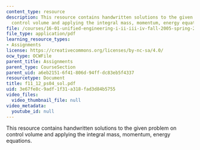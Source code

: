 ```yaml
---
content_type: resource
description: This resource contains handwritten solutions to the given problem on
  control volume and applying the integral mass, momentum, energy equations.
file: /courses/16-01-unified-engineering-i-ii-iii-iv-fall-2005-spring-2006/3e67fe8c9adf1f31a318fad3d84b5755_f11_12_ps04_sol.pdf
file_type: application/pdf
learning_resource_types:
- Assignments
license: https://creativecommons.org/licenses/by-nc-sa/4.0/
ocw_type: OCWFile
parent_title: Assignments
parent_type: CourseSection
parent_uid: a6eb2151-6f41-806d-94ff-dc83eb5f4337
resourcetype: Document
title: f11_12_ps04_sol.pdf
uid: 3e67fe8c-9adf-1f31-a318-fad3d84b5755
video_files:
  video_thumbnail_file: null
video_metadata:
  youtube_id: null
---
```

This resource contains handwritten solutions to the given problem on control volume and applying the integral mass, momentum, energy equations.